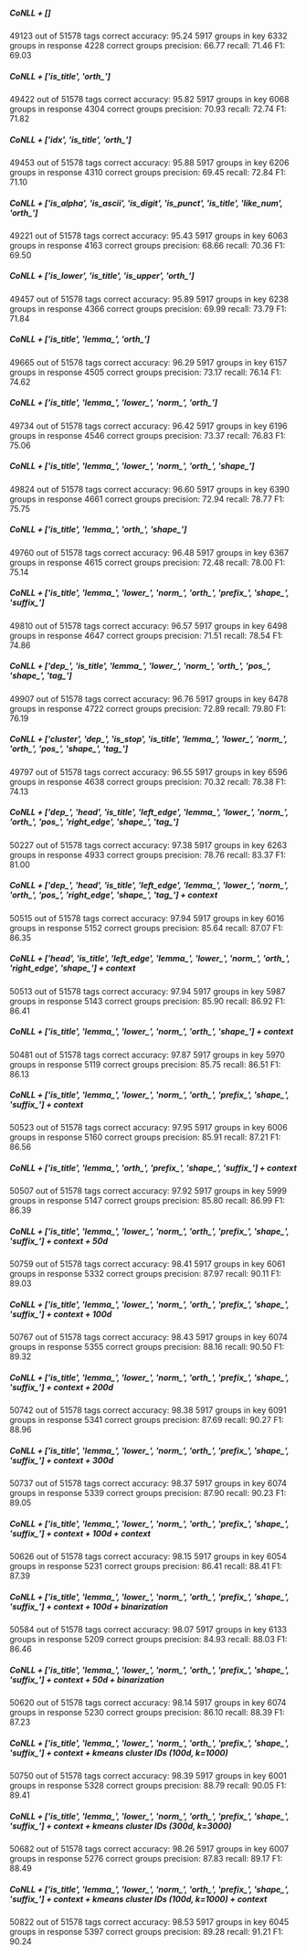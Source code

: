 ##### CoNLL + []

49123 out of 51578 tags correct
  accuracy: 95.24
5917 groups in key
6332 groups in response
4228 correct groups
  precision: 66.77
  recall:    71.46
  F1:        69.03

##### CoNLL + ['is_title', 'orth_']

49422 out of 51578 tags correct
  accuracy: 95.82
5917 groups in key
6068 groups in response
4304 correct groups
  precision: 70.93
  recall:    72.74
  F1:        71.82

##### CoNLL + ['idx', 'is_title', 'orth_']

49453 out of 51578 tags correct
  accuracy: 95.88
5917 groups in key
6206 groups in response
4310 correct groups
  precision: 69.45
  recall:    72.84
  F1:        71.10

##### CoNLL + ['is_alpha', 'is_ascii', 'is_digit', 'is_punct', 'is_title', 'like_num', 'orth_']

49221 out of 51578 tags correct
  accuracy: 95.43
5917 groups in key
6063 groups in response
4163 correct groups
  precision: 68.66
  recall:    70.36
  F1:        69.50

##### CoNLL + ['is_lower', 'is_title', 'is_upper', 'orth_']

49457 out of 51578 tags correct
  accuracy: 95.89
5917 groups in key
6238 groups in response
4366 correct groups
  precision: 69.99
  recall:    73.79
  F1:        71.84

##### CoNLL + ['is_title', 'lemma_', 'orth_']

49665 out of 51578 tags correct
  accuracy: 96.29
5917 groups in key
6157 groups in response
4505 correct groups
  precision: 73.17
  recall:    76.14
  F1:        74.62

##### CoNLL + ['is_title', 'lemma_', 'lower_', 'norm_', 'orth_']

49734 out of 51578 tags correct
  accuracy: 96.42
5917 groups in key
6196 groups in response
4546 correct groups
  precision: 73.37
  recall:    76.83
  F1:        75.06

##### CoNLL + ['is_title', 'lemma_', 'lower_', 'norm_', 'orth_', 'shape_']

49824 out of 51578 tags correct
  accuracy: 96.60
5917 groups in key
6390 groups in response
4661 correct groups
  precision: 72.94
  recall:    78.77
  F1:        75.75

##### CoNLL + ['is_title', 'lemma_', 'orth_', 'shape_']

49760 out of 51578 tags correct
  accuracy: 96.48
5917 groups in key
6367 groups in response
4615 correct groups
  precision: 72.48
  recall:    78.00
  F1:        75.14

##### CoNLL + ['is_title', 'lemma_', 'lower_', 'norm_', 'orth_', 'prefix_', 'shape_', 'suffix_']

49810 out of 51578 tags correct
  accuracy: 96.57
5917 groups in key
6498 groups in response
4647 correct groups
  precision: 71.51
  recall:    78.54
  F1:        74.86

##### CoNLL + ['dep_', 'is_title', 'lemma_', 'lower_', 'norm_', 'orth_', 'pos_', 'shape_', 'tag_']

49907 out of 51578 tags correct
  accuracy: 96.76
5917 groups in key
6478 groups in response
4722 correct groups
  precision: 72.89
  recall:    79.80
  F1:        76.19

##### CoNLL + ['cluster', 'dep_', 'is_stop', 'is_title', 'lemma_', 'lower_', 'norm_', 'orth_', 'pos_', 'shape_', 'tag_']

49797 out of 51578 tags correct
  accuracy: 96.55
5917 groups in key
6596 groups in response
4638 correct groups
  precision: 70.32
  recall:    78.38
  F1:        74.13

##### CoNLL + ['dep_', 'head', 'is_title', 'left_edge', 'lemma_', 'lower_', 'norm_', 'orth_', 'pos_', 'right_edge', 'shape_', 'tag_']

50227 out of 51578 tags correct
  accuracy: 97.38
5917 groups in key
6263 groups in response
4933 correct groups
  precision: 78.76
  recall:    83.37
  F1:        81.00

##### CoNLL + ['dep_', 'head', 'is_title', 'left_edge', 'lemma_', 'lower_', 'norm_', 'orth_', 'pos_', 'right_edge', 'shape_', 'tag_'] + context

50515 out of 51578 tags correct
  accuracy: 97.94
5917 groups in key
6016 groups in response
5152 correct groups
  precision: 85.64
  recall:    87.07
  F1:        86.35

##### CoNLL + ['head', 'is_title', 'left_edge', 'lemma_', 'lower_', 'norm_', 'orth_', 'right_edge', 'shape_'] + context

50513 out of 51578 tags correct
  accuracy: 97.94
5917 groups in key
5987 groups in response
5143 correct groups
  precision: 85.90
  recall:    86.92
  F1:        86.41

##### CoNLL + ['is_title', 'lemma_', 'lower_', 'norm_', 'orth_', 'shape_'] + context

50481 out of 51578 tags correct
  accuracy: 97.87
5917 groups in key
5970 groups in response
5119 correct groups
  precision: 85.75
  recall:    86.51
  F1:        86.13

##### CoNLL + ['is_title', 'lemma_', 'lower_', 'norm_', 'orth_', 'prefix_', 'shape_', 'suffix_'] + context

50523 out of 51578 tags correct
  accuracy: 97.95
5917 groups in key
6006 groups in response
5160 correct groups
  precision: 85.91
  recall:    87.21
  F1:        86.56

##### CoNLL + ['is_title', 'lemma_', 'orth_', 'prefix_', 'shape_', 'suffix_'] + context

50507 out of 51578 tags correct
  accuracy: 97.92
5917 groups in key
5999 groups in response
5147 correct groups
  precision: 85.80
  recall:    86.99
  F1:        86.39

##### CoNLL + ['is_title', 'lemma_', 'lower_', 'norm_', 'orth_', 'prefix_', 'shape_', 'suffix_'] + context + 50d

50759 out of 51578 tags correct
  accuracy: 98.41
5917 groups in key
6061 groups in response
5332 correct groups
  precision: 87.97
  recall:    90.11
  F1:        89.03

##### CoNLL + ['is_title', 'lemma_', 'lower_', 'norm_', 'orth_', 'prefix_', 'shape_', 'suffix_'] + context + 100d

50767 out of 51578 tags correct
  accuracy: 98.43
5917 groups in key
6074 groups in response
5355 correct groups
  precision: 88.16
  recall:    90.50
  F1:        89.32

##### CoNLL + ['is_title', 'lemma_', 'lower_', 'norm_', 'orth_', 'prefix_', 'shape_', 'suffix_'] + context + 200d

50742 out of 51578 tags correct
  accuracy: 98.38
5917 groups in key
6091 groups in response
5341 correct groups
  precision: 87.69
  recall:    90.27
  F1:        88.96

##### CoNLL + ['is_title', 'lemma_', 'lower_', 'norm_', 'orth_', 'prefix_', 'shape_', 'suffix_'] + context + 300d

50737 out of 51578 tags correct
  accuracy: 98.37
5917 groups in key
6074 groups in response
5339 correct groups
  precision: 87.90
  recall:    90.23
  F1:        89.05

##### CoNLL + ['is_title', 'lemma_', 'lower_', 'norm_', 'orth_', 'prefix_', 'shape_', 'suffix_'] + context + 100d + context

50626 out of 51578 tags correct
  accuracy: 98.15
5917 groups in key
6054 groups in response
5231 correct groups
  precision: 86.41
  recall:    88.41
  F1:        87.39

##### CoNLL + ['is_title', 'lemma_', 'lower_', 'norm_', 'orth_', 'prefix_', 'shape_', 'suffix_'] + context + 100d + binarization

50584 out of 51578 tags correct
  accuracy: 98.07
5917 groups in key
6133 groups in response
5209 correct groups
  precision: 84.93
  recall:    88.03
  F1:        86.46

##### CoNLL + ['is_title', 'lemma_', 'lower_', 'norm_', 'orth_', 'prefix_', 'shape_', 'suffix_'] + context + 50d + binarization

50620 out of 51578 tags correct
  accuracy: 98.14
5917 groups in key
6074 groups in response
5230 correct groups
  precision: 86.10
  recall:    88.39
  F1:        87.23

##### CoNLL + ['is_title', 'lemma_', 'lower_', 'norm_', 'orth_', 'prefix_', 'shape_', 'suffix_'] + context + kmeans cluster IDs (100d, k=1000)

50750 out of 51578 tags correct
  accuracy: 98.39
5917 groups in key
6001 groups in response
5328 correct groups
  precision: 88.79
  recall:    90.05
  F1:        89.41

##### CoNLL + ['is_title', 'lemma_', 'lower_', 'norm_', 'orth_', 'prefix_', 'shape_', 'suffix_'] + context + kmeans cluster IDs (300d, k=3000)

50682 out of 51578 tags correct
  accuracy: 98.26
5917 groups in key
6007 groups in response
5276 correct groups
  precision: 87.83
  recall:    89.17
  F1:        88.49

##### CoNLL + ['is_title', 'lemma_', 'lower_', 'norm_', 'orth_', 'prefix_', 'shape_', 'suffix_'] + context + kmeans cluster IDs (100d, k=1000) + context

50822 out of 51578 tags correct
  accuracy: 98.53
5917 groups in key
6045 groups in response
5397 correct groups
  precision: 89.28
  recall:    91.21
  F1:        90.24
